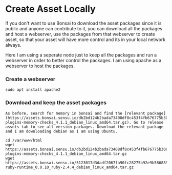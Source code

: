 # Create Asset Locally

If you don't want to use Bonsai to download the asset packages since it is public and anyone can contribute to it, you can download all the packages and host a webserver, use the packages from that webserver to create asset, so that your asset will have more control and its in your local network always.

Here I am using a seperate node just to keep all the packages and run a webserver in order to better control the packages. I am using apache as a webserver to host the packages.

### Create a webserver
```
sudo apt install apache2
```
### Download and keep the asset packages
```
As before, search for memory in bonsai and find the [relevant package](https://assets.bonsai.sensu.io/db2bd124b2bada73408df8c453f4fb676775b306/sensu-plugins-memory-checks_4.1.1_debian_linux_amd64.tar.gz). Go to release assets tab to see all version packages. Download the relevant package and I am downloading debian as I am using Ubuntu.

cd /var/www/html
wget https://assets.bonsai.sensu.io/db2bd124b2bada73408df8c453f4fb676775b306/sensu-plugins-memory-checks_4.1.1_debian_linux_amd64.tar.gz
wget https://assets.bonsai.sensu.io/5123017d3dadf2067fa90fc28275b92e9b586885/sensu-ruby-runtime_0.0.10_ruby-2.4.4_debian_linux_amd64.tar.gz
```
